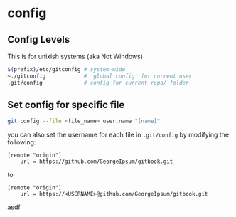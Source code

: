 # config

## Config Levels

This is for unixish systems \(aka Not Windows\)

```bash
$(prefix)/etc/gitconfig # system-wide
~./gitconfig            # 'global config' for current user
.git/config             # config for current repo/ folder
```

## Set config for specific file

```bash
git config --file <file_name> user.name "[name]"
```

you can also set the username for each file in `.git/config` by modifying the following:

```text
[remote "origin"]
    url = https://github.com/GeorgeIpsum/gitbook.git
```

to

```text
[remote "origin"]
    url = https://<USERNAME>@github.com/GeorgeIpsum/gitbook.git
```

asdf

